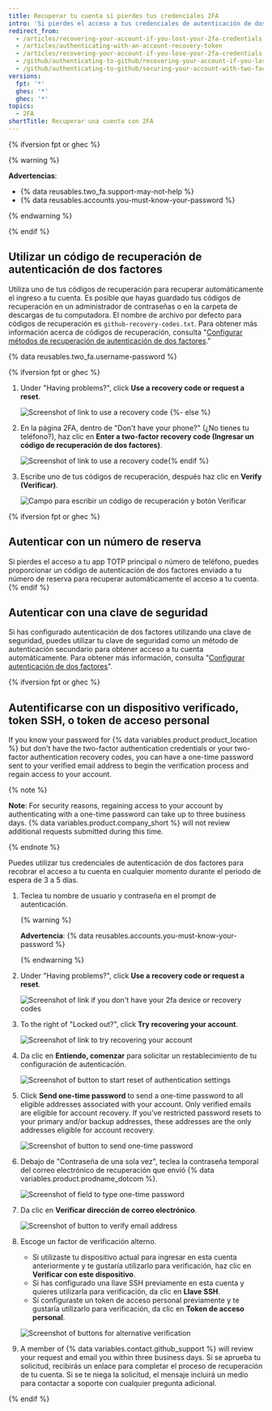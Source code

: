 ```yaml
---
title: Recuperar tu cuenta si pierdes tus credenciales 2FA
intro: 'Si pierdes el acceso a tus credenciales de autenticación de dos factores, puedes utilizar tus códigos de recuperación, o cualquier otra opción de recuperación, para recuperar el acceso a tu cuenta.'
redirect_from:
  - /articles/recovering-your-account-if-you-lost-your-2fa-credentials
  - /articles/authenticating-with-an-account-recovery-token
  - /articles/recovering-your-account-if-you-lose-your-2fa-credentials
  - /github/authenticating-to-github/recovering-your-account-if-you-lose-your-2fa-credentials
  - /github/authenticating-to-github/securing-your-account-with-two-factor-authentication-2fa/recovering-your-account-if-you-lose-your-2fa-credentials
versions:
  fpt: '*'
  ghes: '*'
  ghec: '*'
topics:
  - 2FA
shortTitle: Recuperar una cuenta con 2FA
---
```


{% ifversion fpt or ghec %}

{% warning %}

**Advertencias**:

- {% data reusables.two_fa.support-may-not-help %}
- {% data reusables.accounts.you-must-know-your-password %}

{% endwarning %}

{% endif %}

## Utilizar un código de recuperación de autenticación de dos factores

Utiliza uno de tus códigos de recuperación para recuperar automáticamente el ingreso a tu cuenta. Es posible que hayas guardado tus códigos de recuperación en un administrador de contraseñas o en la carpeta de descargas de tu computadora. El nombre de archivo por defecto para códigos de recuperación es `github-recovery-codes.txt`. Para obtener más información acerca de códigos de recuperación, consulta "[Configurar métodos de recuperación de autenticación de dos factores](/authentication/securing-your-account-with-two-factor-authentication-2fa/configuring-two-factor-authentication-recovery-methods#downloading-your-two-factor-authentication-recovery-codes)."

{% data reusables.two_fa.username-password %}

{% ifversion fpt or ghec %}
1. Under "Having problems?", click **Use a recovery code or request a reset**.

   ![Screenshot of link to use a recovery code](/assets/images/help/2fa/2fa-recovery-code-link.png)
{%- else %}
1. En la página 2FA, dentro de "Don't have your phone?" (¿No tienes tu teléfono?), haz clic en **Enter a two-factor recovery code (Ingresar un código de recuperación de dos factores)**.

   ![Screenshot of link to use a recovery code](/assets/images/help/2fa/2fa_recovery_dialog_box.png){% endif %}
1. Escribe uno de tus códigos de recuperación, después haz clic en **Verify (Verificar)**.

   ![Campo para escribir un código de recuperación y botón Verificar](/assets/images/help/2fa/2fa-type-verify-recovery-code.png)

{% ifversion fpt or ghec %}
## Autenticar con un número de reserva

Si pierdes el acceso a tu app TOTP principal o número de teléfono, puedes proporcionar un código de autenticación de dos factores enviado a tu número de reserva para recuperar automáticamente el acceso a tu cuenta.
{% endif %}

## Autenticar con una clave de seguridad

Si has configurado autenticación de dos factores utilizando una clave de seguridad, puedes utilizar tu clave de seguridad como un método de autenticación secundario para obtener acceso a tu cuenta automáticamente. Para obtener más información, consulta "[Configurar autenticación de dos factores](/authentication/securing-your-account-with-two-factor-authentication-2fa/configuring-two-factor-authentication#configuring-two-factor-authentication-using-a-security-key)".

{% ifversion fpt or ghec %}
## Autentificarse con un dispositivo verificado, token SSH, o token de acceso personal

If you know your password for {% data variables.product.product_location %} but don't have the two-factor authentication credentials or your two-factor authentication recovery codes, you can have a one-time password sent to your verified email address to begin the verification process and regain access to your account.

{% note %}

**Note**: For security reasons, regaining access to your account by authenticating with a one-time password can take up to three business days. {% data variables.product.company_short %} will not review additional requests submitted during this time.

{% endnote %}

Puedes utilizar tus credenciales de autenticación de dos factores para recobrar el acceso a tu cuenta en cualquier momento durante el periodo de espera de 3 a 5 días.

1. Teclea tu nombre de usuario y contraseña en el prompt de autenticación.

    {% warning %}

    **Advertencia**: {% data reusables.accounts.you-must-know-your-password %}

    {% endwarning %}
1. Under "Having problems?", click **Use a recovery code or request a reset**.

   ![Screenshot of link if you don't have your 2fa device or recovery codes](/assets/images/help/2fa/no-access-link.png)
1. To the right of "Locked out?", click **Try recovering your account**.

   ![Screenshot of link to try recovering your account](/assets/images/help/2fa/try-recovering-your-account-link.png)
1. Da clic en **Entiendo, comenzar** para solicitar un restablecimiento de tu configuración de autenticación.

    ![Screenshot of button to start reset of authentication settings](/assets/images/help/2fa/reset-auth-settings.png)
1. Click **Send one-time password** to send a one-time password to all eligible addresses associated with your account. Only verified emails are eligible for account recovery. If you've restricted password resets to your primary and/or backup addresses, these addresses are the only addresses eligible for account recovery.

   ![Screenshot of button to send one-time password](/assets/images/help/2fa/send-one-time-password.png)
1. Debajo de "Contraseña de una sola vez", teclea la contraseña temporal del correo electrónico de recuperación que envió {% data variables.product.prodname_dotcom %}.

   ![Screenshot of field to type one-time password](/assets/images/help/2fa/one-time-password-field.png)
1. Da clic en **Verificar dirección de correo electrónico**.

   ![Screenshot of button to verify email address](/assets/images/help/2fa/verify-email-address.png)
1. Escoge un factor de verificación alterno.
    - Si utilizaste tu dispositivo actual para ingresar en esta cuenta anteriormente y te gustaría utilizarlo para verificación, haz clic en **Verificar con este dispositivo**.
    - Si has configurado una llave SSH previamente en esta cuenta y quieres utilizarla para verificación, da clic en **Llave SSH**.
    - Si configuraste un token de acceso personal previamente y te gustaría utilizarlo para verificación, da clic en **Token de acceso personal**.

   ![Screenshot of buttons for alternative verification](/assets/images/help/2fa/alt-verifications.png)
1. A member of {% data variables.contact.github_support %} will review your request and email you within three business days. Si se aprueba tu solicitud, recibirás un enlace para completar el proceso de recuperación de tu cuenta. Si se te niega la solicitud, el mensaje incluirá un medio para contactar a soporte con cualquier pregunta adicional.

{% endif %}
